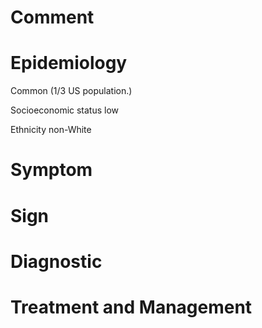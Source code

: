 # Comment

# Epidemiology

Common
(1/3 US population.)

Socioeconomic status low

Ethnicity non-White

# Symptom

# Sign

# Diagnostic

# Treatment and Management

